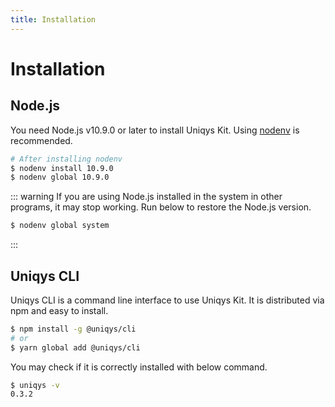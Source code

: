 ```yaml
---
title: Installation
---
```


# Installation

## Node.js

You need Node.js v10.9.0 or later to install Uniqys Kit.
Using [nodenv](https://github.com/nodenv/nodenv) is recommended.

```bash
# After installing nodenv
$ nodenv install 10.9.0
$ nodenv global 10.9.0
```

::: warning
If you are using Node.js installed in the system in other programs, it may stop working.
Run below to restore the Node.js version.
```bash
$ nodenv global system
```
:::

## Uniqys CLI

Uniqys CLI is a command line interface to use Uniqys Kit.
It is distributed via npm and easy to install.

```bash
$ npm install -g @uniqys/cli
# or
$ yarn global add @uniqys/cli
```

You may check if it is correctly installed with below command.

```bash
$ uniqys -v
0.3.2
```
